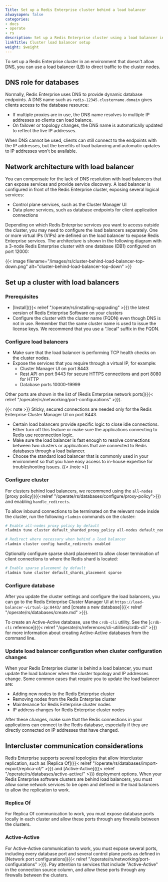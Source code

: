 ```yaml
---
Title: Set up a Redis Enterprise cluster behind a load balancer
alwaysopen: false
categories:
- docs
- operate
- rs
description: Set up a Redis Enterprise cluster using a load balancer instead of DNS to direct traffic to cluster nodes.
linkTitle: Cluster load balancer setup
weight: $weight
---
```

To set up a Redis Enterprise cluster in an environment that doesn't allow DNS, you can use a load balancer (LB) to direct traffic to the cluster nodes.

## DNS role for databases

Normally, Redis Enterprise uses DNS to provide dynamic database endpoints.
A DNS name such as `redis-12345.clustername.domain` gives clients access to the database resource:

- If multiple proxies are in use, the DNS name resolves to multiple IP addresses so clients can load balance.
- On failover or topology changes, the DNS name is automatically updated to reflect the live IP addresses.

When DNS cannot be used, clients can still connect to the endpoints with the IP addresses,
but the benefits of load balancing and automatic updates to IP addresses won't be available.

## Network architecture with load balancer

You can compensate for the lack of DNS resolution with load balancers that can expose services and provide service discovery.
A load balancer is configured in front of the Redis Enterprise cluster, exposing several logical services:

- Control plane services, such as the Cluster Manager UI
- Data plane services, such as database endpoints for client application connections

Depending on which Redis Enterprise services you want to access outside the cluster, you may need to configure the load balancers separately.
One or more virtual IPs (VIPs) are defined on the load balancer to expose Redis Enterprise services.
The architecture is shown in the following diagram with a 3-node Redis Enterprise cluster with one database (DB1) configured on port 12000:

{{< image filename="/images/rs/cluster-behind-load-balancer-top-down.png" alt="cluster-behind-load-balancer-top-down" >}}

## Set up a cluster with load balancers

### Prerequisites

- [Install]({{< relref "/operate/rs/installing-upgrading" >}}) the latest version of Redis Enterprise Software on your clusters
- Configure the cluster with the cluster name (FQDN) even though DNS is not in use.
    Remember that the same cluster name is used to issue the license keys.
    We recommend that you use a “.local” suffix in the FQDN.

### Configure load balancers

- Make sure that the load balancer is performing TCP health checks on the cluster nodes.
- Expose the services that you require through a virtual IP, for example:
    - Cluster Manager UI on port 8443
    - Rest API on port 9443 for secure HTTPS connections and port 8080 for HTTP
    - Database ports 10000-19999

Other ports are shown in the list of [Redis Enterprise network ports]({{< relref "/operate/rs/networking/port-configurations" >}}).

{{< note >}}
Sticky, secured connections are needed only for the Redis Enterprise Cluster Manager UI on port 8443.

- Certain load balancers provide specific logic to close idle connections. Either turn off this feature or make sure the applications connecting to Redis use reconnection logic.
- Make sure the load balancer is fast enough to resolve connections between two clusters or applications that are connected to Redis databases through a load balancer.
- Choose the standard load balancer that is commonly used in your environment so that you have easy access to in-house expertise for troubleshooting issues.
{{< /note >}}

### Configure cluster

For clusters behind load balancers, we recommend using the `all-nodes` [proxy policy]({{<relref "/operate/rs/databases/configure/proxy-policy">}}) and enabling `handle_redirects`.

To allow inbound connections to be terminated on the relevant node inside the cluster, run the following `rladmin` commands on the cluster:

```sh
# Enable all-nodes proxy policy by default
rladmin tune cluster default_sharded_proxy_policy all-nodes default_non_sharded_proxy_policy all-nodes

# Redirect where necessary when behind a load balancer
rladmin cluster config handle_redirects enabled
```

Optionally configure sparse shard placement to allow closer termination of client connections to where the Redis shard is located:

```sh
# Enable sparse placement by default
rladmin tune cluster default_shards_placement sparse
```

### Configure database

After you update the cluster settings and configure the load balancers, you can go to the Redis Enterprise Cluster Manager UI at `https://load-balancer-virtual-ip:8443/` and [create a new database]({{< relref "/operate/rs/databases/create.md" >}}).

To create an Active-Active database, use the `crdb-cli` utility. See the [`crdb-cli` reference]({{< relref "/operate/rs/references/cli-utilities/crdb-cli" >}}) for more information about creating Active-Active databases from the command line.

### Update load balancer configuration when cluster configuration changes

When your Redis Enterprise cluster is behind a load balancer, you must update the load balancer when the cluster topology and IP addresses change.
Some common cases that require you to update the load balancer are:

- Adding new nodes to the Redis Enterprise cluster
- Removing nodes from the Redis Enterprise cluster
- Maintenance for Redis Enterprise cluster nodes
- IP address changes for Redis Enterprise cluster nodes

After these changes, make sure that the Redis connections in your applications can connect to the Redis database,
especially if they are directly connected on IP addresses that have changed.

## Intercluster communication considerations

Redis Enterprise supports several topologies that allow intercluster replication, such as [Replica Of]({{< relref "/operate/rs/databases/import-export/replica-of/" >}}) and [Active-Active]({{< relref "/operate/rs/databases/active-active/" >}}) deployment options.
When your Redis Enterprise software clusters are behind load balancers, you must allow some network services to be open and defined in the load balancers to allow the replication to work.

### Replica Of

For Replica Of communication to work, you must expose database ports locally in each cluster and allow these ports through any firewalls between the clusters.

### Active-Active

For Active-Active communication to work, you must expose several ports, including every database port and several control plane ports as defined in [Network port configurations]({{< relref "/operate/rs/networking/port-configurations" >}}). Pay attention to services that include "Active-Active" in the connection source column, and allow these ports through any firewalls between the clusters.
